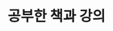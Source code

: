 ---
title: 공부한 책과 강의

# Listing view
view: community/custom_card

# Optional banner image (relative to `assets/media/` folder).
banner:
  caption: ''
  image: 'develop.jpg'
---